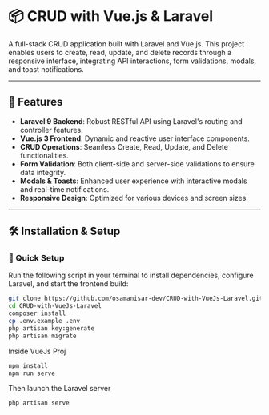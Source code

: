 # 📦 CRUD with Vue.js & Laravel

A full-stack CRUD application built with Laravel and Vue.js. This project enables users to create, read, update, and delete records through a responsive interface, integrating API interactions, form validations, modals, and toast notifications.

---

## 🚀 Features

- **Laravel 9 Backend**: Robust RESTful API using Laravel's routing and controller features.
- **Vue.js 3 Frontend**: Dynamic and reactive user interface components.
- **CRUD Operations**: Seamless Create, Read, Update, and Delete functionalities.
- **Form Validation**: Both client-side and server-side validations to ensure data integrity.
- **Modals & Toasts**: Enhanced user experience with interactive modals and real-time notifications.
- **Responsive Design**: Optimized for various devices and screen sizes.

---

## 🛠️ Installation & Setup

### 🧰 Quick Setup

Run the following script in your terminal to install dependencies, configure Laravel, and start the frontend build:

```bash
git clone https://github.com/osamanisar-dev/CRUD-with-VueJs-Laravel.git
cd CRUD-with-VueJs-Laravel
composer install
cp .env.example .env
php artisan key:generate
php artisan migrate
```

Inside VueJs Proj
```bash
npm install
npm run serve
```

Then launch the Laravel server
```bash
php artisan serve
```
